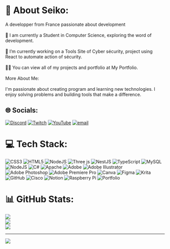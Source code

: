 # 💫 About Seiko:
A developper from France passionate about development<br><br>    📝 I am currently a Student in Computer Science, exploring the word of development.<br><br>    🔭 I’m currently working on a Tools Site of Cyber sécurity, project using React to automate action of sécurity.<br><br>    👨‍💻 You can view all of my projects and portfolio at My Portfolio.<br><br>More About Me:<br><br>I'm passionate about creating program and learning new technologies. I enjoy solving problems and building tools that make a difference.


## 🌐 Socials:
[![Discord](https://img.shields.io/badge/Discord-%237289DA.svg?logo=discord&logoColor=white)](https://discord.gg/https://discord.com/users/359705579725258754) [![Twitch](https://img.shields.io/badge/Twitch-%239146FF.svg?logo=Twitch&logoColor=white)](https://twitch.tv/SeikoSanOf) [![YouTube](https://img.shields.io/badge/YouTube-%23FF0000.svg?logo=YouTube&logoColor=white)](https://youtube.com/@SeikoSanOf) [![email](https://img.shields.io/badge/Email-D14836?logo=gmail&logoColor=white)](mailto:seikosan.contact@gmail.com) 

# 💻 Tech Stack:
![CSS3](https://img.shields.io/badge/css3-%231572B6.svg?style=flat&logo=css3&logoColor=white) ![HTML5](https://img.shields.io/badge/html5-%23E34F26.svg?style=flat&logo=html5&logoColor=white) ![NodeJS](https://img.shields.io/badge/node.js-6DA55F?style=flat&logo=node.js&logoColor=white) ![Three js](https://img.shields.io/badge/threejs-black?style=flat&logo=three.js&logoColor=white) ![NestJS](https://img.shields.io/badge/nestjs-%23E0234E.svg?style=flat&logo=nestjs&logoColor=white) ![TypeScript](https://img.shields.io/badge/typescript-%23007ACC.svg?style=flat&logo=typescript&logoColor=white) ![MySQL](https://img.shields.io/badge/mysql-4479A1.svg?style=flat&logo=mysql&logoColor=white) ![NodeJS](https://img.shields.io/badge/node.js-6DA55F?style=flat&logo=node.js&logoColor=white) ![C#](https://img.shields.io/badge/c%23-%23239120.svg?style=flat&logo=csharp&logoColor=white) ![Apache](https://img.shields.io/badge/apache-%23D42029.svg?style=flat&logo=apache&logoColor=white) ![Adobe](https://img.shields.io/badge/adobe-%23FF0000.svg?style=flat&logo=adobe&logoColor=white) ![Adobe Illustrator](https://img.shields.io/badge/adobe%20illustrator-%23FF9A00.svg?style=flat&logo=adobe%20illustrator&logoColor=white) ![Adobe Photoshop](https://img.shields.io/badge/adobe%20photoshop-%2331A8FF.svg?style=flat&logo=adobe%20photoshop&logoColor=white) ![Adobe Premiere Pro](https://img.shields.io/badge/Adobe%20Premiere%20Pro-9999FF.svg?style=flat&logo=Adobe%20Premiere%20Pro&logoColor=white) ![Canva](https://img.shields.io/badge/Canva-%2300C4CC.svg?style=flat&logo=Canva&logoColor=white) ![Figma](https://img.shields.io/badge/figma-%23F24E1E.svg?style=flat&logo=figma&logoColor=white) ![Krita](https://img.shields.io/badge/Krita-203759?style=flat&logo=krita&logoColor=EEF37B) ![GitHub](https://img.shields.io/badge/github-%23121011.svg?style=flat&logo=github&logoColor=white) ![Cisco](https://img.shields.io/badge/cisco-%23049fd9.svg?style=flat&logo=cisco&logoColor=black) ![Notion](https://img.shields.io/badge/Notion-%23000000.svg?style=flat&logo=notion&logoColor=white) ![Raspberry Pi](https://img.shields.io/badge/-Raspberry_Pi-C51A4A?style=flat&logo=Raspberry-Pi) ![Portfolio](https://img.shields.io/badge/Portfolio-%23000000.svg?style=flat&logo=firefox&logoColor=#FF7139)
# 📊 GitHub Stats:
![](https://github-readme-stats.vercel.app/api?username=SeikoSanOf&theme=dark&hide_border=false&include_all_commits=false&count_private=false)<br/> ![](https://nirzak-streak-stats.vercel.app/?user=SeikoSanOff&theme=dark&hide_border=false)<br/>
![](https://github-readme-stats.vercel.app/api/top-langs/?username=SeikoSanOf&theme=dark&hide_border=false&include_all_commits=false&count_private=false&layout=compact)

---
[![](https://visitcount.itsvg.in/api?id=SeikoSanOf&icon=0&color=0)](https://visitcount.itsvg.in)

<!-- Proudly created with GPRM ( https://gprm.itsvg.in ) -->
